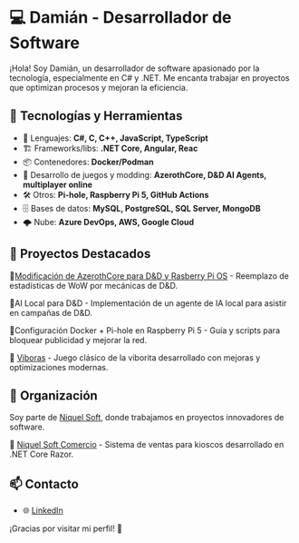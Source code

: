 # 💻 Damián - Desarrollador de Software
¡Hola! Soy Damián, un desarrollador de software apasionado por la tecnología, especialmente en C# y .NET. Me encanta trabajar en proyectos que optimizan procesos y mejoran la eficiencia.
## 🚀 Tecnologías y Herramientas
- 🔹 Lenguajes: **C#, C, C++, JavaScript, TypeScript**
- 🏗️ Frameworks/libs: **.NET Core, Angular, Reac**
- 📦 Contenedores: **Docker/Podman**
- 🎲 Desarrollo de juegos y modding: **AzerothCore, D&D AI Agents, multiplayer online**
- 🛠️ Otros: **Pi-hole, Raspberry Pi 5, GitHub Actions**
- 🗄️ Bases de datos: **MySQL, PostgreSQL, SQL Server, MongoDB**
- 🌩️ Nube: **Azure DevOps, AWS, Google Cloud**
## 📌 Proyectos Destacados
🔹[Modificación de AzerothCore para D&D y Rasberry Pi OS](https://github.com/DamianNS/azerothcore-wotlk-rpi) - Reemplazo de estadísticas de WoW por mecánicas de D&D.

🔹AI Local para D&D - Implementación de un agente de IA local para asistir en campañas de D&D.

🔹Configuración Docker + Pi-hole en Raspberry Pi 5 - Guía y scripts para bloquear publicidad y mejorar la red.

🔹 [Viboras](https://github.com/DamianNS/SnakeAngular) - Juego clásico de la viborita desarrollado con mejoras y optimizaciones modernas.

## 🏢 Organización

Soy parte de [Niquel Soft](https://github.com/Niquel-Soft), donde trabajamos en proyectos innovadores de software.

🔹 [Niquel Soft Comercio](https://nscomercio.azurewebsites.net/) - Sistema de ventas para kioscos desarrollado en .NET Core Razor.
## 📫 Contacto
- 🌐 [LinkedIn](https://www.linkedin.com/in/damianns/)


¡Gracias por visitar mi perfil! 🚀
